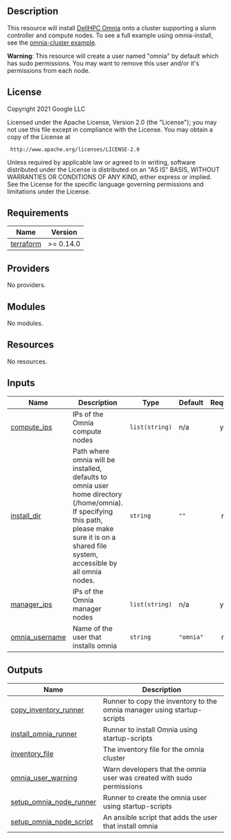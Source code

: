 ## Description

This resource will install [DellHPC Omnia](https://github.com/dellhpc/omnia)
onto a cluster supporting a slurm controller and compute nodes. To see a full
example using omnia-install, see the
[omnia-cluster example](../../../examples/omnia-cluster.yaml).

**Warning**: This resource will create a user named "omnia" by default which has
sudo permissions. You may want to remove this user and/or it's permissions from
each node.

## License

<!-- BEGINNING OF PRE-COMMIT-TERRAFORM DOCS HOOK -->
Copyright 2021 Google LLC

Licensed under the Apache License, Version 2.0 (the "License");
you may not use this file except in compliance with the License.
You may obtain a copy of the License at

     http://www.apache.org/licenses/LICENSE-2.0

Unless required by applicable law or agreed to in writing, software
distributed under the License is distributed on an "AS IS" BASIS,
WITHOUT WARRANTIES OR CONDITIONS OF ANY KIND, either express or implied.
See the License for the specific language governing permissions and
limitations under the License.

## Requirements

| Name | Version |
|------|---------|
| <a name="requirement_terraform"></a> [terraform](#requirement\_terraform) | >= 0.14.0 |

## Providers

No providers.

## Modules

No modules.

## Resources

No resources.

## Inputs

| Name | Description | Type | Default | Required |
|------|-------------|------|---------|:--------:|
| <a name="input_compute_ips"></a> [compute\_ips](#input\_compute\_ips) | IPs of the Omnia compute nodes | `list(string)` | n/a | yes |
| <a name="input_install_dir"></a> [install\_dir](#input\_install\_dir) | Path where omnia will be installed, defaults to omnia user home directory (/home/omnia).<br>If specifying this path, please make sure it is on a shared file system, accessible by all omnia nodes. | `string` | `""` | no |
| <a name="input_manager_ips"></a> [manager\_ips](#input\_manager\_ips) | IPs of the Omnia manager nodes | `list(string)` | n/a | yes |
| <a name="input_omnia_username"></a> [omnia\_username](#input\_omnia\_username) | Name of the user that installs omnia | `string` | `"omnia"` | no |

## Outputs

| Name | Description |
|------|-------------|
| <a name="output_copy_inventory_runner"></a> [copy\_inventory\_runner](#output\_copy\_inventory\_runner) | Runner to copy the inventory to the omnia manager using startup-scripts |
| <a name="output_install_omnia_runner"></a> [install\_omnia\_runner](#output\_install\_omnia\_runner) | Runner to install Omnia using startup-scripts |
| <a name="output_inventory_file"></a> [inventory\_file](#output\_inventory\_file) | The inventory file for the omnia cluster |
| <a name="output_omnia_user_warning"></a> [omnia\_user\_warning](#output\_omnia\_user\_warning) | Warn developers that the omnia user was created with sudo permissions |
| <a name="output_setup_omnia_node_runner"></a> [setup\_omnia\_node\_runner](#output\_setup\_omnia\_node\_runner) | Runner to create the omnia user using startup-scripts |
| <a name="output_setup_omnia_node_script"></a> [setup\_omnia\_node\_script](#output\_setup\_omnia\_node\_script) | An ansible script that adds the user that install omnia |
<!-- END OF PRE-COMMIT-TERRAFORM DOCS HOOK -->
